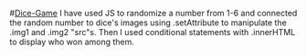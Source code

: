 #[Dice-Game](https://shubhamkotak2005.github.io/Dice-Game/)
I have used JS to randomize a number from 1-6 and connected the random number to dice's images using .setAttribute to manipulate the .img1 and .img2 "src"s. Then I used conditional statements with .innerHTML to display who won among them.
